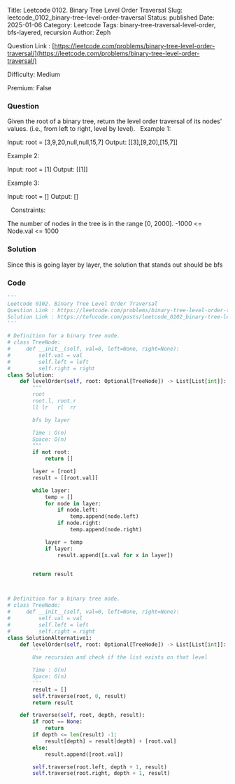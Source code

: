 Title: Leetcode 0102. Binary Tree Level Order Traversal
Slug: leetcode_0102_binary-tree-level-order-traversal
Status: published
Date: 2025-01-06
Category: Leetcode
Tags: binary-tree-traversal-level-order, bfs-layered, recursion
Author: Zeph

Question Link : [https://leetcode.com/problems/binary-tree-level-order-traversal/](https://leetcode.com/problems/binary-tree-level-order-traversal/)

Difficulty: Medium

Premium: False

### Question
Given the root of a binary tree, return the level order traversal of its nodes' values. (i.e., from left to right, level by level).
 
Example 1:


Input: root = [3,9,20,null,null,15,7]
Output: [[3],[9,20],[15,7]]

Example 2:

Input: root = [1]
Output: [[1]]

Example 3:

Input: root = []
Output: []

 
Constraints:

The number of nodes in the tree is in the range [0, 2000].
-1000 <= Node.val <= 1000

### Solution

Since this is going layer by layer, the solution that stands out should be bfs

### Code
```python
'''
Leetcode 0102. Binary Tree Level Order Traversal
Question Link : https://leetcode.com/problems/binary-tree-level-order-traversal/
Solution Link : https://tofucode.com/posts/leetcode_0102_binary-tree-level-order-traversal.html
'''

# Definition for a binary tree node.
# class TreeNode:
#     def __init__(self, val=0, left=None, right=None):
#         self.val = val
#         self.left = left
#         self.right = right
class Solution:
    def levelOrder(self, root: Optional[TreeNode]) -> List[List[int]]:
        """
        root
        root.l, root.r
        ll lr   rl  rr

        bfs by layer

        Time : O(n)
        Space: O(n)
        """
        if not root:
            return []

        layer = [root]
        result = [[root.val]]

        while layer:
            temp = []
            for node in layer:
                if node.left:
                    temp.append(node.left)
                if node.right:
                    temp.append(node.right)

            layer = temp
            if layer:
                result.append([x.val for x in layer])


        return result



# Definition for a binary tree node.
# class TreeNode:
#     def __init__(self, val=0, left=None, right=None):
#         self.val = val
#         self.left = left
#         self.right = right
class SolutionAlternative1:
    def levelOrder(self, root: Optional[TreeNode]) -> List[List[int]]:
        '''
        Use recursion and check if the list exists on that level

        Time : O(n)
        Space: O(n)
        '''
        result = []
        self.traverse(root, 0, result)
        return result

    def traverse(self, root, depth, result):
        if root == None:
            return
        if depth <= len(result) -1:
            result[depth] = result[depth] + [root.val]
        else:
            result.append([root.val])

        self.traverse(root.left, depth + 1, result)
        self.traverse(root.right, depth + 1, result)
```

